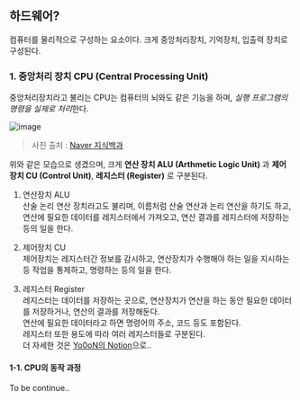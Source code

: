 ## 하드웨어?

컴퓨터를 물리적으로 구성하는 요소이다. 크게 중앙처리장치, 기억장치, 입출력 장치로 구성된다.

### 1. 중앙처리 장치 CPU (Central Processing Unit)

중앙처리장치라고 불리는 CPU는 컴퓨터의 뇌와도 같은 기능을 하며, *실행 프로그램의 명령을 실제로 처리*한다.

![image](https://user-images.githubusercontent.com/53729311/115149492-61716e00-a09f-11eb-876d-dca642db575d.png)
> 사진 출처 : [Naver 지식백과](https://terms.naver.com/entry.naver?docId=3570778&cid=59088&categoryId=59096)

위와 같은 모습으로 생겼으며, 크게 **연산 장치 ALU (Arthmetic Logic Unit)** 과 **제어장치 CU (Control Unit)**, **레지스터 (Register)** 로 구분된다.

1. 연산장치 ALU<br>
산술 논리 연산 장치라고도 불리며, 이름처럼 산술 연산과 논리 연산을 하기도 하고, 연산에 필요한 데이터를 레지스터에서 가져오고, 연산 결과를 레지스터에 저장하는 등의 일을 한다.

2. 제어장치 CU<br>
제어장치는 레지스터간 정보를 감시하고, 연산장치가 수행해야 하는 일을 지시하는 등 작업을 통제하고, 명령하는 등의 일을 한다.

3. 레지스터 Register<br>
레지스터는 데이터를 저장하는 곳으로, 연산장치가 연산을 하는 동안 필요한 데이터를 저장하거나, 연산의 결과를 저장해둔다.<br>
연산에 필요한 데이터라고 하면 명령어의 주소, 코드 등도 포함된다.<br>
레지스터 또한 용도에 따라 여러 레지스터들로 구분된다.<br>
더 자세한 것은 [Yo0oN의 Notion](https://www.notion.so/yoonstechstudy/CPU-Central-Processing-Unit-0bde2858a5cf461e82411a57f2d14b14)으로..

#### 1-1. CPU의 동작 과정

To be continue..
